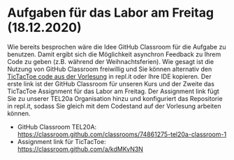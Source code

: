 # Aufgaben für das Labor am Freitag (18.12.2020)
Wie bereits besprochen wäre die Idee GitHub Classroom für die Aufgabe zu benutzen. Damit ergibt sich die Möglichkeit asynchron Feedback zu Ihrem Code zu geben (z.B. während der Weihnachtsferien).
Wie gesagt ist die Nutzung von GitHub Classroom freiwillig und Sie können alternativ den [TicTacToe code aus der Vorlesung](https://github.com/TEL20A/Informatik1/tree/main/Vorlesungsmaterial/2020-12-14) in repl.it oder Ihre IDE kopieren.
Der erste link ist der GitHub Classroom für unseren Kurs und der Zweite das TicTacToe Assignment für das Labor am Freitag. Der Assignment link fügt Sie zu unserer TEL20a Organisation hinzu und konfiguriert das Repositorie in repl.it, sodass Sie gleich mit dem Codestand auf der Vorlesung arbeiten können.

- GitHub Classroom TEL20A: https://classroom.github.com/classrooms/74861275-tel20a-classroom-1
- Assignment link für TicTacToe: https://classroom.github.com/a/kdMKvN3N